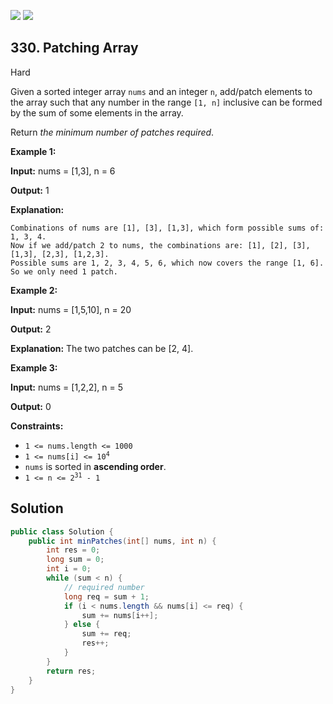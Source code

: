 [![](https://img.shields.io/github/stars/javadev/LeetCode-in-Java?label=Stars&style=flat-square)](https://github.com/javadev/LeetCode-in-Java)
[![](https://img.shields.io/github/forks/javadev/LeetCode-in-Java?label=Fork%20me%20on%20GitHub%20&style=flat-square)](https://github.com/javadev/LeetCode-in-Java/fork)

## 330\. Patching Array

Hard

Given a sorted integer array `nums` and an integer `n`, add/patch elements to the array such that any number in the range `[1, n]` inclusive can be formed by the sum of some elements in the array.

Return _the minimum number of patches required_.

**Example 1:**

**Input:** nums = [1,3], n = 6

**Output:** 1

**Explanation:**

    Combinations of nums are [1], [3], [1,3], which form possible sums of: 1, 3, 4.
    Now if we add/patch 2 to nums, the combinations are: [1], [2], [3], [1,3], [2,3], [1,2,3].
    Possible sums are 1, 2, 3, 4, 5, 6, which now covers the range [1, 6].
    So we only need 1 patch. 

**Example 2:**

**Input:** nums = [1,5,10], n = 20

**Output:** 2

**Explanation:** The two patches can be [2, 4]. 

**Example 3:**

**Input:** nums = [1,2,2], n = 5

**Output:** 0 

**Constraints:**

*   `1 <= nums.length <= 1000`
*   <code>1 <= nums[i] <= 10<sup>4</sup></code>
*   `nums` is sorted in **ascending order**.
*   <code>1 <= n <= 2<sup>31</sup> - 1</code>

## Solution

```java
public class Solution {
    public int minPatches(int[] nums, int n) {
        int res = 0;
        long sum = 0;
        int i = 0;
        while (sum < n) {
            // required number
            long req = sum + 1;
            if (i < nums.length && nums[i] <= req) {
                sum += nums[i++];
            } else {
                sum += req;
                res++;
            }
        }
        return res;
    }
}
```